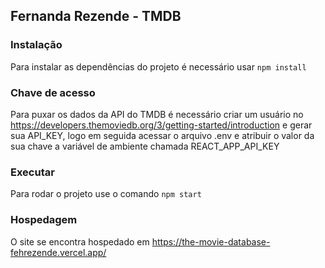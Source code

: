 ## Fernanda Rezende - TMDB 

### Instalação
Para instalar as dependências do projeto é necessário usar `npm install`

### Chave de acesso
Para puxar os dados da API do TMDB é necessário criar um usuário no https://developers.themoviedb.org/3/getting-started/introduction e gerar sua API_KEY, logo em seguida acessar o arquivo .env e atribuir o valor da sua chave a variável de ambiente chamada REACT_APP_API_KEY

### Executar
Para rodar o projeto use o comando `npm start`

### Hospedagem
O site se encontra hospedado em https://the-movie-database-fehrezende.vercel.app/